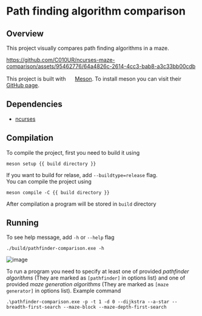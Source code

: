 # Path finding algorithm comparison

## Overview

This project visually compares path finding algorithms in a maze.

https://github.com/C010UR/ncurses-maze-comparison/assets/95462776/64a4826c-2614-4cc3-bab8-a3c33bb00cdb

This project is built with
<img src="https://mesonbuild.com/assets/images/meson_logo.png" height="16px">
[Meson](https://mesonbuild.com/). To install meson you can visit their [GitHub page](https://github.com/mesonbuild/meson/tree/master/docs).

## Dependencies

- [ncurses](https://invisible-island.net/ncurses/announce.html)

## Compilation

To compile the project, first you need to build it using

```console
meson setup {{ build directory }}
```

If you want to build for relase, add `--buildtype=release` flag.<br>
You can compile the project using

```console
meson compile -C {{ build directory }}
```

After compilation a program will be stored in `build` directory

## Running

To see help message, add `-h` or `--help` flag

```console
./build/pathfinder-comparison.exe -h
```

![image](https://github.com/C010UR/ncurses-maze-comparison/assets/95462776/b2401872-7daf-46bb-a805-1be3475a6fc3)

To run a program you need to specify at least one of provided _pathfinder algorithms_ (They are marked as `[pathfinder]` in options list) and one of provided _maze generation algorithms_ (They are marked as `[maze generator]` in options list).
Example command

```console
.\pathfinder-comparison.exe -p -t 1 -d 0 --dijkstra --a-star --breadth-first-search --maze-block --maze-depth-first-search
```
